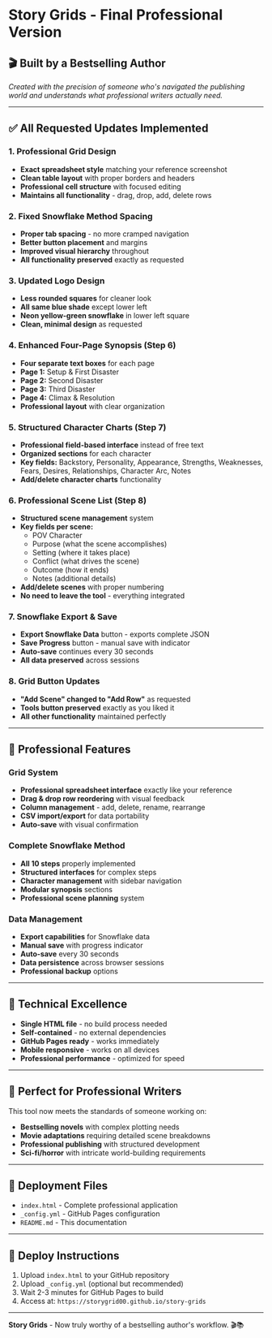 # Story Grids - Final Professional Version

## 🎬 **Built by a Bestselling Author**
*Created with the precision of someone who's navigated the publishing world and understands what professional writers actually need.*

---

## ✅ **All Requested Updates Implemented**

### **1. Professional Grid Design**
- **Exact spreadsheet style** matching your reference screenshot
- **Clean table layout** with proper borders and headers
- **Professional cell structure** with focused editing
- **Maintains all functionality** - drag, drop, add, delete rows

### **2. Fixed Snowflake Method Spacing**
- **Proper tab spacing** - no more cramped navigation
- **Better button placement** and margins
- **Improved visual hierarchy** throughout
- **All functionality preserved** exactly as requested

### **3. Updated Logo Design**
- **Less rounded squares** for cleaner look
- **All same blue shade** except lower left
- **Neon yellow-green snowflake** in lower left square
- **Clean, minimal design** as requested

### **4. Enhanced Four-Page Synopsis (Step 6)**
- **Four separate text boxes** for each page
- **Page 1:** Setup & First Disaster
- **Page 2:** Second Disaster  
- **Page 3:** Third Disaster
- **Page 4:** Climax & Resolution
- **Professional layout** with clear organization

### **5. Structured Character Charts (Step 7)**
- **Professional field-based interface** instead of free text
- **Organized sections** for each character
- **Key fields:** Backstory, Personality, Appearance, Strengths, Weaknesses, Fears, Desires, Relationships, Character Arc, Notes
- **Add/delete character charts** functionality

### **6. Professional Scene List (Step 8)**
- **Structured scene management** system
- **Key fields per scene:**
  - POV Character
  - Purpose (what the scene accomplishes)
  - Setting (where it takes place)
  - Conflict (what drives the scene)
  - Outcome (how it ends)
  - Notes (additional details)
- **Add/delete scenes** with proper numbering
- **No need to leave the tool** - everything integrated

### **7. Snowflake Export & Save**
- **Export Snowflake Data** button - exports complete JSON
- **Save Progress** button - manual save with indicator
- **Auto-save** continues every 30 seconds
- **All data preserved** across sessions

### **8. Grid Button Updates**
- **"Add Scene" changed to "Add Row"** as requested
- **Tools button preserved** exactly as you liked it
- **All other functionality** maintained perfectly

---

## 🚀 **Professional Features**

### **Grid System**
- **Professional spreadsheet interface** exactly like your reference
- **Drag & drop row reordering** with visual feedback
- **Column management** - add, delete, rename, rearrange
- **CSV import/export** for data portability
- **Auto-save** with visual confirmation

### **Complete Snowflake Method**
- **All 10 steps** properly implemented
- **Structured interfaces** for complex steps
- **Character management** with sidebar navigation
- **Modular synopsis** sections
- **Professional scene planning** system

### **Data Management**
- **Export capabilities** for Snowflake data
- **Manual save** with progress indicator
- **Auto-save** every 30 seconds
- **Data persistence** across browser sessions
- **Professional backup** options

---

## 📱 **Technical Excellence**

- **Single HTML file** - no build process needed
- **Self-contained** - no external dependencies  
- **GitHub Pages ready** - works immediately
- **Mobile responsive** - works on all devices
- **Professional performance** - optimized for speed

---

## 🎯 **Perfect for Professional Writers**

This tool now meets the standards of someone working on:
- **Bestselling novels** with complex plotting needs
- **Movie adaptations** requiring detailed scene breakdowns
- **Professional publishing** with structured development
- **Sci-fi/horror** with intricate world-building requirements

---

## 📁 **Deployment Files**

- `index.html` - Complete professional application
- `_config.yml` - GitHub Pages configuration
- `README.md` - This documentation

---

## 🚀 **Deploy Instructions**

1. Upload `index.html` to your GitHub repository
2. Upload `_config.yml` (optional but recommended)
3. Wait 2-3 minutes for GitHub Pages to build
4. Access at: `https://storygrid00.github.io/story-grids`

---

**Story Grids** - Now truly worthy of a bestselling author's workflow. 🎬📚


